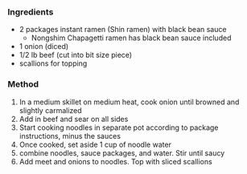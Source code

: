 ### Ingredients
- 2 packages instant ramen (Shin ramen) with black bean sauce
	- Nongshim Chapagetti ramen has black bean sauce included
- 1 onion (diced)
- 1/2 lb beef (cut into bit size piece)
- scallions for topping

### Method
1. In a medium skillet on medium heat, cook onion until browned and slightly carmalized
2. Add in beef and sear on all sides
3. Start cooking noodles in separate pot according to package instructions, minus the sauces
4. Once cooked, set aside 1 cup of noodle water
5. combine noodles, sauce packages, and water.  Stir until saucy
6. Add meet and onions to noodles.  Top with sliced scallions